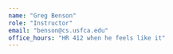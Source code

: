 ```yaml
---
name: "Greg Benson"
role: "Instructor"
email: "benson@cs.usfca.edu"
office_hours: "HR 412 when he feels like it"
---
```

